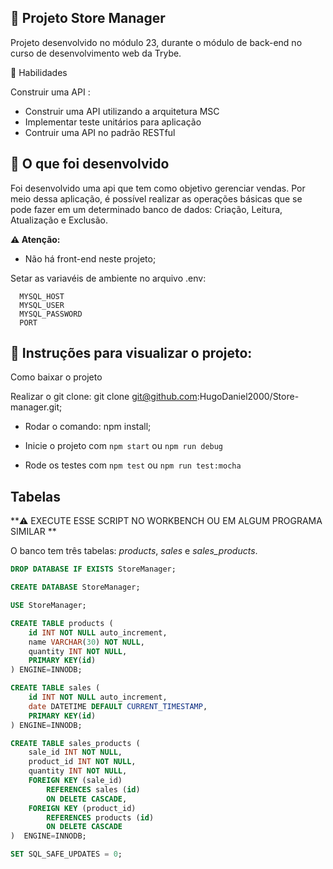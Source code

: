 
## :dart: Projeto Store Manager

Projeto desenvolvido no módulo 23, durante o módulo de back-end no curso de desenvolvimento web da Trybe.

:brain: Habilidades

Construir uma API :

- Construir uma API utilizando a arquitetura MSC
- Implementar teste unitários para aplicação 
- Contruir uma API no padrão RESTful 

## :wrench: O que foi desenvolvido 

Foi desenvolvido uma api que tem como objetivo gerenciar vendas.
Por meio dessa aplicação, é possível realizar as operações básicas que se pode fazer em um determinado banco de dados:
Criação, Leitura, Atualização e Exclusão.

**⚠️ Atenção:**

- Não há front-end neste projeto;

Setar as variavéis de ambiente no arquivo .env:

```
  MYSQL_HOST
  MYSQL_USER
  MYSQL_PASSWORD
  PORT
```

 ## :dart: Instruções para visualizar o projeto:

Como baixar o projeto

Realizar o git clone: git clone git@github.com:HugoDaniel2000/Store-manager.git;

- Rodar o comando: npm install;

- Inicie o projeto com `npm start` ou `npm run debug`

- Rode os testes com `npm test` ou `npm run test:mocha`

## <strong>Tabelas</strong>

**⚠️ EXECUTE ESSE SCRIPT NO WORKBENCH OU EM ALGUM PROGRAMA SIMILAR **

O banco tem três tabelas: _products_, _sales_ e _sales\_products_.

```sql
DROP DATABASE IF EXISTS StoreManager;

CREATE DATABASE StoreManager;

USE StoreManager;

CREATE TABLE products (
    id INT NOT NULL auto_increment,
    name VARCHAR(30) NOT NULL,
    quantity INT NOT NULL,
    PRIMARY KEY(id)
) ENGINE=INNODB;

CREATE TABLE sales (
    id INT NOT NULL auto_increment,
    date DATETIME DEFAULT CURRENT_TIMESTAMP,
    PRIMARY KEY(id)
) ENGINE=INNODB;

CREATE TABLE sales_products (
    sale_id INT NOT NULL,
    product_id INT NOT NULL,
    quantity INT NOT NULL,
    FOREIGN KEY (sale_id)
        REFERENCES sales (id)
        ON DELETE CASCADE,
    FOREIGN KEY (product_id)
        REFERENCES products (id)
        ON DELETE CASCADE
)  ENGINE=INNODB;

SET SQL_SAFE_UPDATES = 0;
```


